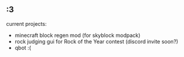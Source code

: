 ## \:3


current projects:
 - minecraft block regen mod (for skyblock modpack)
 - rock judging gui for Rock of the Year contest (discord invite soon?)
 - qbot :(
<!--
**kendal-codeferret/kendal-codeferret** is a ✨ _special_ ✨ repository because its `README.md` (this file) appears on your GitHub profile.

Here are some ideas to get you started:

- 🔭 I’m currently working on ...
- 🌱 I’m currently learning ...
- 👯 I’m looking to collaborate on ...
- 🤔 I’m looking for help with ...
- 💬 Ask me about ...
- 📫 How to reach me: ...
- 😄 Pronouns: ...
- ⚡ Fun fact: ...
-->
